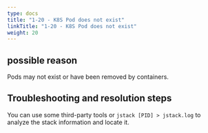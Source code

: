 ```yaml
---
type: docs
title: "1-20 - K8S Pod does not exist"
linkTitle: "1-20 - K8S Pod does not exist"
weight: 20
---
```


## possible reason

Pods may not exist or have been removed by containers.

## Troubleshooting and resolution steps

You can use some third-party tools or `jstack [PID] > jstack.log` to analyze the stack information and locate it.

<p style="margin-top: 3rem;"> </p>